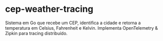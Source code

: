 # cep-weather-tracing
Sistema em Go que recebe um CEP, identifica a cidade e retorna a temperatura em Celsius, Fahrenheit e Kelvin. Implementa OpenTelemetry &amp; Zipkin para tracing distribuído.
